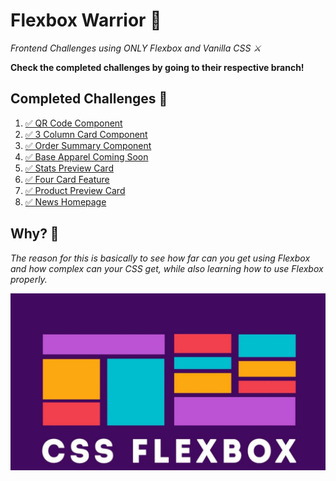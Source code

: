 # Flexbox Warrior 🥷

_Frontend Challenges using ONLY Flexbox and Vanilla CSS ⚔️_

**Check the completed challenges by going to their respective branch!**

## Completed Challenges 🎯

1. [✅ QR Code Component](https://qr-code-component-taupe-mu.vercel.app/)
2. [✅ 3 Column Card Component](https://3-column-preview-card-component-lemon-xi.vercel.app/)
3. [✅ Order Summary Component](https://order-summary-component-omega-gold.vercel.app/)
4. [✅ Base Apparel Coming Soon](https://base-apparel-coming-soon.onrender.com)
5. [✅ Stats Preview Card](https://stats-preview-card-miaf.onrender.com)
6. [✅ Four Card Feature](https://four-card-feature.onrender.com)
7. [✅ Product Preview Card](https://product-preview-card-tymj.onrender.com)
8. [✅ News Homepage](https://news-homepage112.onrender.com/)

## Why? 📌

_The reason for this is basically to see how far can you get using Flexbox and how complex can your CSS get, while also learning how to use Flexbox properly._

![wp](flexbox-w.jpg)
<!-- <img src="flexbox-w.jpg"  width="1280" height="720"> -->
